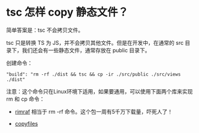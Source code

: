 # tsc 怎样 copy 静态文件？

简单答案是：tsc 不会拷贝文件。

tsc 只是转换 TS 为 JS，并不会拷贝其他文件。但是在开发中，在通常的 src 目录下，我们还会有一些静态文件，通常存放在 public 目录下。

创建命令：

    "build": "rm -rf ./dist && tsc && cp -ir ./src/public ./src/views ./dist"

注意：这个命令只在Linux环境下适用，如果要通用，可以使用下面两个库来实现 rm 和 cp 命令：

- [rimraf](https://github.com/isaacs/rimraf)  相当于 rm -rf 命令。这个包一周有5千万下载量，吓死人了！

- [copyfiles](https://github.com/calvinmetcalf/copyfiles)



